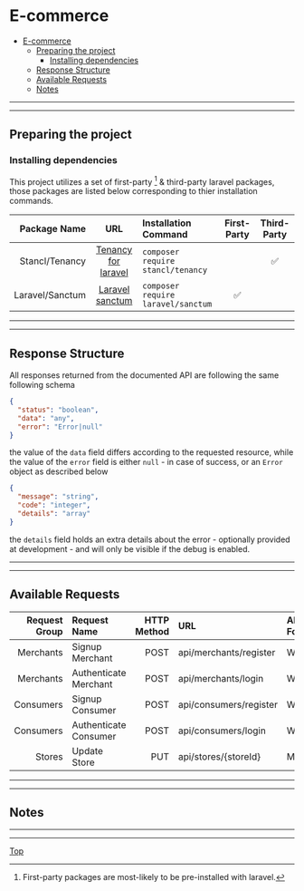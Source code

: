 # E-commerce

- [E-commerce](#e-commerce)
  - [Preparing the project](#preparing-the-project)
    - [Installing dependencies](#installing-dependencies)
  - [Response Structure](#response-structure)
  - [Available Requests](#available-requests)
  - [Notes](#notes)

---

---

## Preparing the project

### Installing dependencies

This project utilizes a set of first-party [^firstparty] & third-party laravel packages, those packages are listed below corresponding to thier installation commands.

|    Package Name |                           URL                           | Installation Command               | First-Party | Third-Party |
| --------------: | :-----------------------------------------------------: | :--------------------------------- | :---------: | :---------: |
|  Stancl/Tenancy |  [Tenancy for laravel](https://tenancyforlaravel.com/)  | `composer require stancl/tenancy`  |             |      ✅      |
| Laravel/Sanctum | [Laravel sanctum](https://laravel.com/docs/9.x/sanctum) | `composer require laravel/sanctum` |      ✅      |             |

---

---

## Response Structure

All responses returned from the documented API are following the same following schema

```json
{
  "status": "boolean",
  "data": "any",
  "error": "Error|null"
}
```

the value of the `data` field differs according to the requested resource, while the value of the `error` field is either `null` - in case of success, or an `Error` object as described below

```json
{
  "message": "string",
  "code": "integer",
  "details": "array"
}
```

the `details` field holds an extra details about the error - optionally provided at development - and will only be visible if the debug is enabled.

---

---

## Available Requests

| Request Group | Request Name          | HTTP Method | URL                    | Allowed For |
| ------------: | :-------------------- | ----------: | :--------------------- | :---------- |
|     Merchants | Signup Merchant       |        POST | api/merchants/register | World       |
|     Merchants | Authenticate Merchant |        POST | api/merchants/login    | World       |
|     Consumers | Signup Consumer       |        POST | api/consumers/register | World       |
|     Consumers | Authenticate Consumer |        POST | api/consumers/login    | World       |
|        Stores | Update Store          |         PUT | api/stores/{storeId}   | Merchant    |

---

---

## Notes

[^firstparty]: First-party packages are most-likely to be pre-installed with laravel.

---

---

[Top](#e-commerce)
